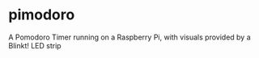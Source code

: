 # pimodoro
A Pomodoro Timer running on a Raspberry Pi, with visuals provided by a Blinkt! LED strip
